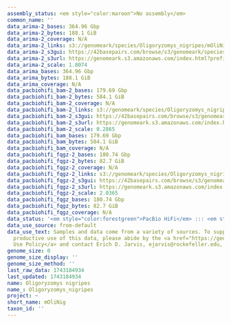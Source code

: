 ```yaml
---
assembly_status: <em style="color:maroon">No assembly</em>
common_name: ''
data_arima-2_bases: 364.96 Gbp
data_arima-2_bytes: 188.1 GiB
data_arima-2_coverage: N/A
data_arima-2_links: s3://genomeark/species/Oligoryzomys_nigripes/mOliNig2/genomic_data/arima/<br>
data_arima-2_s3gui: https://42basepairs.com/browse/s3/genomeark/species/Oligoryzomys_nigripes/mOliNig2/genomic_data/arima/
data_arima-2_s3url: https://genomeark.s3.amazonaws.com/index.html?prefix=species/Oligoryzomys_nigripes/mOliNig2/genomic_data/arima/
data_arima-2_scale: 1.8074
data_arima_bases: 364.96 Gbp
data_arima_bytes: 188.1 GiB
data_arima_coverage: N/A
data_pacbiohifi_bam-2_bases: 179.69 Gbp
data_pacbiohifi_bam-2_bytes: 584.1 GiB
data_pacbiohifi_bam-2_coverage: N/A
data_pacbiohifi_bam-2_links: s3://genomeark/species/Oligoryzomys_nigripes/mOliNig2/genomic_data/pacbio_hifi/<br>
data_pacbiohifi_bam-2_s3gui: https://42basepairs.com/browse/s3/genomeark/species/Oligoryzomys_nigripes/mOliNig2/genomic_data/pacbio_hifi/
data_pacbiohifi_bam-2_s3url: https://genomeark.s3.amazonaws.com/index.html?prefix=species/Oligoryzomys_nigripes/mOliNig2/genomic_data/pacbio_hifi/
data_pacbiohifi_bam-2_scale: 0.2865
data_pacbiohifi_bam_bases: 179.69 Gbp
data_pacbiohifi_bam_bytes: 584.1 GiB
data_pacbiohifi_bam_coverage: N/A
data_pacbiohifi_fqgz-2_bases: 180.74 Gbp
data_pacbiohifi_fqgz-2_bytes: 82.7 GiB
data_pacbiohifi_fqgz-2_coverage: N/A
data_pacbiohifi_fqgz-2_links: s3://genomeark/species/Oligoryzomys_nigripes/mOliNig2/genomic_data/pacbio_hifi/<br>
data_pacbiohifi_fqgz-2_s3gui: https://42basepairs.com/browse/s3/genomeark/species/Oligoryzomys_nigripes/mOliNig2/genomic_data/pacbio_hifi/
data_pacbiohifi_fqgz-2_s3url: https://genomeark.s3.amazonaws.com/index.html?prefix=species/Oligoryzomys_nigripes/mOliNig2/genomic_data/pacbio_hifi/
data_pacbiohifi_fqgz-2_scale: 2.0365
data_pacbiohifi_fqgz_bases: 180.74 Gbp
data_pacbiohifi_fqgz_bytes: 82.7 GiB
data_pacbiohifi_fqgz_coverage: N/A
data_status: '<em style="color:forestgreen">PacBio HiFi</em> ::: <em style="color:forestgreen">Arima</em>'
data_use_source: from-default
data_use_text: Samples and data come from a variety of sources. To support fair and
  productive use of this data, please abide by the <a href="https://genome10k.soe.ucsc.edu/data-use-policies/">Data
  Use Policy</a> and contact Erich D. Jarvis, ejarvis@rockefeller.edu, with any questions.
genome_size: 0
genome_size_display: ''
genome_size_method: ''
last_raw_data: 1743184934
last_updated: 1743184934
name: Oligoryzomys nigripes
name_: Oligoryzomys_nigripes
project: ~
short_name: mOliNig
taxon_id: ''
---
```

